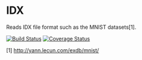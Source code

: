 IDX
===

Reads IDX file format such as the MNIST datasets[1].

[![Build Status](https://drone.io/github.com/FreeFlow/idx/status.png)](https://drone.io/github.com/FreeFlow/idx/latest)
[![Coverage Status](https://coveralls.io/repos/FreeFlow/idx/badge.png?branch=master)](https://coveralls.io/r/FreeFlow/idx?branch=master)

[1] http://yann.lecun.com/exdb/mnist/
